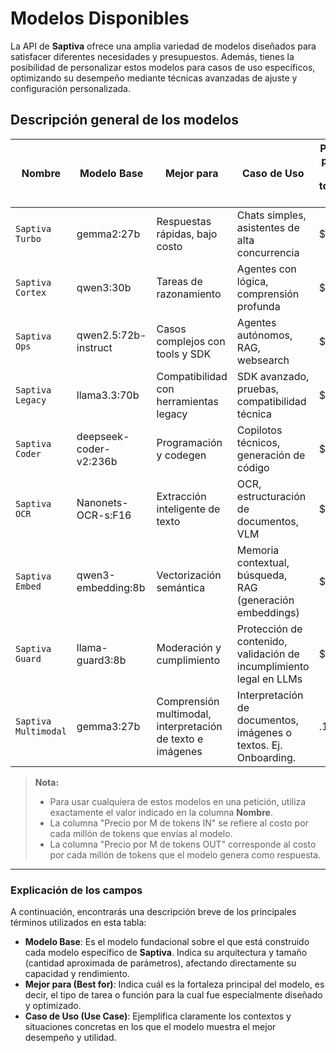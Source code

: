 # Modelos Disponibles

La API de **Saptiva** ofrece una amplia variedad de modelos diseñados para satisfacer diferentes necesidades y presupuestos. Además, tienes la posibilidad de personalizar estos modelos para casos de uso específicos, optimizando su desempeño mediante técnicas avanzadas de ajuste y configuración personalizada.

## Descripción general de los modelos

| Nombre               | Modelo Base            | Mejor para                                                 | Caso de Uso                                                         | Precio por M de tokens IN | Precio por M de tokens OUT |
| -------------------- | ---------------------- | ---------------------------------------------------------- | ------------------------------------------------------------------- | ------------------------- | -------------------------- |
| `Saptiva Turbo`      | gemma2:27b             | Respuestas rápidas, bajo costo                             | Chats simples, asistentes de alta concurrencia                      | $0.20                     | $0.40                      |
| `Saptiva Cortex`     | qwen3:30b              | Tareas de razonamiento                                     | Agentes con lógica, comprensión profunda                            | $0.15                     | $0.50                      |
| `Saptiva Ops`        | qwen2.5:72b-instruct   | Casos complejos con tools y SDK                            | Agentes autónomos, RAG, websearch                                   | $0.25                     | $0.60                      |
| `Saptiva Legacy`     | llama3.3:70b           | Compatibilidad con herramientas legacy                     | SDK avanzado, pruebas, compatibilidad técnica                       | $0.30                     | $0.60                      |
| `Saptiva Coder`      | deepseek-coder-v2:236b | Programación y codegen                                     | Copilotos técnicos, generación de código                            | $0.18                     | $0.35                      |
| `Saptiva OCR`        | Nanonets-OCR-s:F16     | Extracción inteligente de texto                            | OCR, estructuración de documentos, VLM                              | $0.15                     | $0.5                       |
| `Saptiva Embed`      | qwen3-embedding:8b     | Vectorización semántica                                    | Memoria contextual, búsqueda, RAG (generación embeddings)           | $0.01                     | -                          |
| `Saptiva Guard`      | llama-guard3:8b        | Moderación y cumplimiento                                  | Protección de contenido, validación de incumplimiento legal en LLMs | $0.10                     | $0.15                      |
| `Saptiva Multimodal` | gemma3:27b             | Comprensión multimodal, interpretación de texto e imágenes | Interpretación de documentos, imágenes o textos. Ej. Onboarding.    | .15                       | .3                         |

> **Nota:**
>
> * Para usar cualquiera de estos modelos en una petición, utiliza exactamente el valor indicado en la columna **Nombre**.
> * La columna "Precio por M de tokens IN" se refiere al costo por cada millón de tokens que envías al modelo.
> * La columna "Precio por M de tokens OUT" corresponde al costo por cada millón de tokens que el modelo genera como respuesta.

***

### Explicación de los campos

A continuación, encontrarás una descripción breve de los principales términos utilizados en esta tabla:

* **Modelo Base**: Es el modelo fundacional sobre el que está construido cada modelo específico de **Saptiva**. Indica su arquitectura y tamaño (cantidad aproximada de parámetros), afectando directamente su capacidad y rendimiento.
* **Mejor para (Best for)**: Indica cuál es la fortaleza principal del modelo, es decir, el tipo de tarea o función para la cual fue especialmente diseñado y optimizado.
* **Caso de Uso (Use Case)**: Ejemplifica claramente los contextos y situaciones concretas en los que el modelo muestra el mejor desempeño y utilidad.





